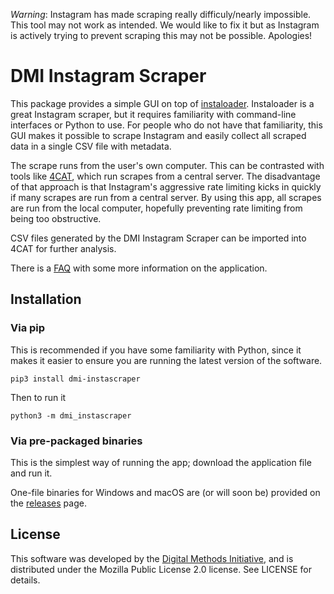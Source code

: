 *Warning*: Instagram has made scraping really difficuly/nearly impossible. This
tool may not work as intended. We would like to fix it but as Instagram is 
actively trying to prevent scraping this may not be possible. Apologies!

# DMI Instagram Scraper
This package provides a simple GUI on top of 
[instaloader](https://instaloader.github.io). Instaloader is a great Instagram 
scraper, but it requires familiarity with command-line interfaces or Python to
use. For people who do not have that familiarity, this GUI makes it possible to
scrape Instagram and easily collect all scraped data in a single CSV file with
metadata.

The scrape runs from the user's own computer. This can be contrasted with tools
like [4CAT](https://github.com/digitalmethodsinitiative/4cat), which run 
scrapes from a central server. The disadvantage of that approach is that 
Instagram's aggressive rate limiting kicks in quickly if many scrapes are run 
from a central server. By using this app, all scrapes are run from the local 
computer, hopefully preventing rate limiting from being too obstructive.

CSV files generated by the DMI Instagram Scraper can be imported into 4CAT for
further analysis.

There is a 
[FAQ](https://github.com/digitalmethodsinitiative/dmi-instascraper/wiki/FAQ)
with some more information on the application.

## Installation

### Via pip
This is recommended if you have some familiarity with Python, since it makes it
easier to ensure you are running the latest version of the software.

```
pip3 install dmi-instascraper
```

Then to run it

```
python3 -m dmi_instascraper
```

### Via pre-packaged binaries
This is the simplest way of running the app; download the application file and 
run it.

One-file binaries for Windows and macOS are (or will soon be) provided on the 
[releases](https://github.com/digitalmethodsinitiative/dmi-instascraper/releases) 
page.

## License
This software was developed by the 
[Digital Methods Initiative](https://digitalmethods.net), and is distributed
under the Mozilla Public License 2.0 license. See LICENSE for details.
